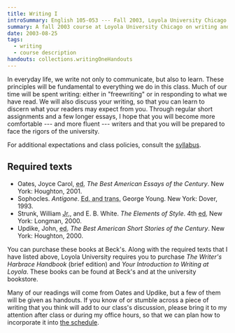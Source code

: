 ```yaml
---
title: Writing I
introSummary: English 105-053 --- Fall 2003, Loyola University Chicago
summary: A fall 2003 course at Loyola University Chicago on writing and composition
date: 2003-08-25
tags:
  - writing
  - course description
handouts: collections.writingOneHandouts
---
```


In everyday life, we write not only to communicate, but also to learn. These principles will be fundamental to everything we do in this class. Much of our time will be spent writing: either in "freewriting" or in responding to what we have read. We will also discuss your writing, so that you can learn to discern what your readers may expect from you. Through regular short assignments and a few longer essays, I hope that you will become more comfortable --- and more fluent --- writers and that you will be prepared to face the rigors of the university.

For additional expectations and class policies, consult the [syllabus](./syllabus).

## Required texts

* Oates, Joyce Carol, <abbr title="editor">ed.</abbr> <cite>The Best American Essays of the Century</cite>. New York: Houghton, 2001.
* Sophocles. <cite>Antigone</cite>. <abbr title="edited and translated by">Ed. and trans.</abbr> George Young. New York: Dover, 1993.
* Strunk, William <abbr title="junior">Jr.</abbr>, and E. B. White. <cite>The Elements of Style</cite>. 4th <abbr title="edition">ed.</abbr> New York: Longman, 2000.
* Updike, John, <abbr title="editor">ed.</abbr> <cite>The Best American Short Stories of the Century</cite>. New York: Houghton, 2000.

You can purchase these books at Beck's. Along with the required texts that I have listed above, Loyola University requires you to purchase <cite>The Writer's Harbrace Handbook</cite> (brief edition) and <cite>Your Introduction to Writing at Loyola</cite>. These books can be found at Beck's and at the university bookstore.

Many of our readings will come from Oates and Updike, but a few of them will be given as handouts. If you know of or stumble across a piece of writing that you think will add to our class's discussion, please bring it to my attention after class or during my office hours, so that we can plan how to incorporate it into [the schedule](./schedule).
